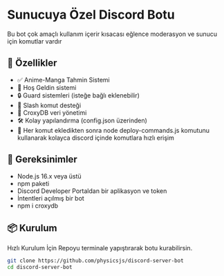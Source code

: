 # Sunucuya Özel Discord Botu

Bu bot çok amaçlı kullanım içerir kısacası eğlence moderasyon ve sunucu için komutlar vardır

## 🚀 Özellikler

- ✅ Anime-Manga Tahmin Sistemi
- 👋 Hoş Geldin sistemi
- 🔒 Guard sistemleri (isteğe bağlı eklenebilir)
- 🔧 Slash komut desteği
- 💾 CroxyDB veri yönetimi
- 🛠️ Kolay yapılandırma (config.json üzerinden)
- 🔧 Her komut ekledikten sonra node deploy-commands.js komutunu kullanarak kolayca discord içinde komutlara hızlı erişim

## 🧠 Gereksinimler

- Node.js 16.x veya üstü
- npm paketi
- Discord Developer Portaldan bir aplikasyon ve token
- İntentleri açılmış bir bot
- npm i croxydb

## 📦 Kurulum

Hızlı Kurulum İçin Repoyu terminale yapıştırarak botu kurabilirsin.
```bash
git clone https://github.com/physicsjs/discord-server-bot
cd discord-server-bot
